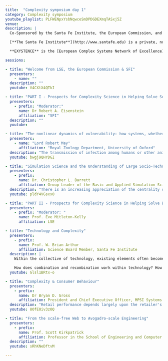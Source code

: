 ```yaml
---
title:  "Complexity symposium day 1"
category: Complexity symposium
youtube_playlist: PLFWENpxYsbNqwceSmDPDGDEXmqTASxj5Z
venue: 
description: |
  Co-Sponsored by the Santa Fe Institute, the European Commission, and the London School of Economics.

  [**The Santa Fe Institute**](http://www.santafe.edu) is a private, non-profit, multidisciplinary research and education center, founded in 1984. Since its founding SFI has devoted itself to creating a new kind of scientific research community, pursuing emerging science. Operating as a small, visiting institution, SFI seeks to catalyze new collaborative, multidisciplinary projects that break down the barriers between the traditional disciplines, to spread its ideas and methodologies to other individuals and encourage the practical applications of its results.

  **EXYSTENCE** is the [European Complex Systems Network of Excellence](http://www.complexityscience.org), funded by the Future Emerging Technologies (FET) of the European Commission. Membership is open to both academics and business members. The series of Seminars is organised by Professor Eve Mitleton-Kelly, Exystence Coordinator for Links with Industry and Government and Director, Complexity Research Programme, London School of Economics.

sessions:

- title: "Welcome from LSE, the European Commission & SFI"
  presenters: 
    - name: ""
  description: ""
  youtube: V4CXtX4QTkI

- title: "PART I - Prospects for Complexity Science in Helping Solve Societal Issues"
  presenters: 
    - prefix: "Moderator:"
      name: Dr Robert A. Eisenstein
      affiliation: "SFI"
  description: ""
  youtube:

- title: "The nonlinear dynamics of vulnerability: how systems, whether ecosystems, or IT networks, or transmission networks for infectious diseases, respond to disturbance"
  presenters: 
    - name: "Lord Robert May"
      affiliation: "Royal Zoology Department, University of Oxford"
  description: "The transmission of infection among humans or other animals, the spread of viruses or worms among computers, and the way ecosystems respond to disturbance are three examples of nonlinear dynamical systems whose behaviour depends upon the nature of the network of connections among nodes (that is individuals, computers, species, respectively). Recent and current concern about HIV/AIDS, SARS, and foot and mouth disease among livestock have prompted advances in our understanding of the interplay between network patterns and effective control measures. Separate, but ultimately related, work has recently focussed (often in the context of 'homeland security') on protecting IT networks from attack. Perhaps surprisingly, this work has made relatively little contact with older questions about ecosystem resilience. My talk aims to be an opinionated overview of all this."
  youtube: bwgj9QHYDGI

- title: "Simulation Science and the Understanding of Large Socio-Technical Systems"
  presenters:
    - prefix:
      name: Dr. Christopher L. Barrett
      affiliation: Group Leader of the Basic and Applied Simulation Science Group of the Computing and Computational Sciences Division, Los Alamos National Laboratory
  description: "There is an increasing appreciation of the centrality of complex cascades of interactions among various (psychological, social, physical, and technological) elements of human systems and our environment. Dr Barrett will introduce a perspective on foundations of interaction-based systems and interaction-based computing as the natural basis for the simulation and analysis of in large socio-technical systems. The approach is interesting theoretically and also useful in many important ways, and he will emphasize one of them: scaling practical simulations of operating civil infrastructures that involve interactions among very large numbers (106 to 1012) of heterogeneous, interacting entities."
  youtube: pldY4VGsxx0

- title: "PART II - Prospects for Complexity Science in Helping Solve Business and Technology Problems"
  presenters:
    - prefix: "Moderator: "
      name: Prof. Eve Mitleton-Kelly
      affiliation: LSE

- title: "Technology and Complexity"
  presenters:
    - prefix:
      name: Prof. W. Brian Arthur
      affiliation: Science Board Member, Santa Fe Institute
  description: |
    Within the collective of technology, existing elements often become building blocks that build further building blocks--further technologies. Thus Lee De Forest's triode vacuum tube combined with other electronic elements to create the amplifier, the oscillator, the heterodyne mixer, and eventually the logic circuit. These, in their turn, became building blocks in yet further devices: transmission repeaters in telephony, radar, and early computers.

    How does combination and recombination work within technology? How do higher-level technologies come into being from simpler ones? And by what dynamics does the entire collective of technology emerge from primitive elements? Prof. Arthur will discuss these questions and how they relate to complexity.
  youtube: Glsl1BRtx-o

- title: "Complexity & Consumer Behaviour"
  presenters:
    - prefix:
      name: Dr Bryan D. Gross
      affiliation: President and Chief Executive Officer, MPSI Systems Inc.
  description: "Retail performance depends largely upon the retailer's ability to manage the store-customer interface across all stores in a retail network; made more complex by interactions between proximal stores and consumers. Sustained retail success requires simultaneous consideration of the impact of all decisions at all points in the retail network. Simulation models have offered decades of scientific support for managing this complex environment. Optimization methods married to simulation systems now offer a further, significant improvement for managing complexities of the store-customer interface."
  youtube: 8OfE0iv3z0Q

- title: "From the scale-free Web to Avogadro-scale Engineering"
  presenters:
    - prefix:
      name: Prof. Scott Kirkpatrick
      affiliation: Professor in the School of Engineering and Computer Science, Hebrew University and Exystence Network of Excellence
  description: ""
  youtube: sRhKNeDftvM

---
```

